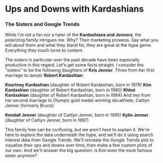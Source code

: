 # **Ups and Downs with Kardashians**

### __The Sisters and Google Trends__
While I'm not a fan nor a hater of the __Kardashians and Jenners__, the polarizing family intrigues me. Why? Their marketing prowess. Say what you will about them and what they stand for, they are great at the hype game. Everything they touch turns to content.

The sisters in particular over the past decade have been especially productive in this regard. Let's get some facts straight. I consider the "sisters" to be the following daughters of __Kris Jenner__. Three from her first marriage to lawyer __Robert Kardashian__:

__Kourtney Kardashian__ (daughter of Robert Kardashian, born in 1979)
__Kim Kardashian__ (daughter of Robert Kardashian, born in 1980)
__Khloé Kardashian__ (daughter of Robert Kardashian, born in 1984)
And two from her second marriage to Olympic gold medal-winning decathlete, Caitlyn Jenner (formerly Bruce):

__Kendall Jenner__ (daughter of Caitlyn Jenner, born in 1995)
__Kylie Jenner__ (daughter of Caitlyn Jenner, born in 1997)

This family tree can be confusing, but we aren't here to explain it. We're here to explore the data underneath the hype, and we'll do it using search interest data from Google Trends. We'll recreate the Google Trends plot to visualize their ups and downs over time, then make a few custom plots of our own. And we'll answer the big question: is Kim even the most famous sister anymore?

